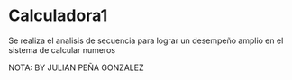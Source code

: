 # Calculadora1

Se realiza el analisis de secuencia para lograr un desempeño amplio en el sistema de calcular numeros 



NOTA: BY JULIAN PEÑA GONZALEZ
